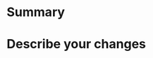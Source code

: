 <!-- PR의 제목은 'chapter X|내용 요약' 으로 통일합니다.-->
# Summary
<!-- 어떤걸 배웠는지?-->

# Describe your changes
<!-- 배운 내용이 어떻게 적용되어 들어가있는지?-->
